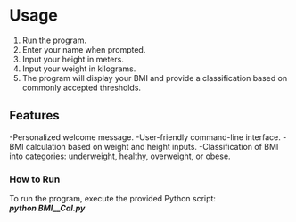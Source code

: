 # Usage

1. Run the program.
2. Enter your name when prompted.
3. Input your height in meters.
4. Input your weight in kilograms.
5. The program will display your BMI and provide a classification based on commonly accepted thresholds.

## Features

-Personalized welcome message.
-User-friendly command-line interface.
-BMI calculation based on weight and height inputs.
-Classification of BMI into categories: underweight, healthy, overweight, or obese.

### How to Run
To run the program, execute the provided Python script:<br>
***python BMI__Cal.py***
